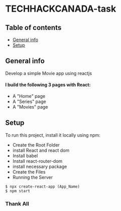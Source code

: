 # TECHHACKCANADA-task
## Table of contents
* [General info](#general-info)
* [Setup](#setup)

## General info
Develop a simple Movie app using reactjs
#### I build the following 3 pages with React:
* A "Home" page
* A "Series" page
* A "Movies" page
	
## Setup
To run this project, install it locally using npm:
* Create the Root Folder
* install React and react dom
* Install babel
* Install react-router-dom
* install necessary package
* Create the Files
* Running the Server

```
$ npx create-react-app (App_Name)
$ npm start
```

### Thank All
